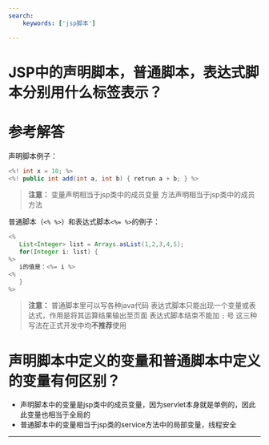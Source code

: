 ```yaml
---
search:
    keywords: ['jsp脚本']

---
```



# JSP中的声明脚本，普通脚本，表达式脚本分别用什么标签表示？

# 参考解答

声明脚本例子：

```java
<%! int x = 10; %>
<%! public int add(int a, int b) { retrun a + b; } %>
```
> **注意：**
变量声明相当于jsp类中的成员变量
方法声明相当于jsp类中的成员方法

普通脚本（`<% %>`）和表达式脚本`<%= %>`的例子：

```java
<%
   List<Integer> list = Arrays.asList(1,2,3,4,5);
   for(Integer i: list) {
%>
   i的值是：<%= i %>
<%   
   }
%>
```
> **注意：**
普通脚本里可以写各种java代码
表达式脚本只能出现一个变量或表达式，作用是将其运算结果输出至页面
表达式脚本结束不能加 `;` 号
这三种写法在正式开发中均**不推荐**使用



# 声明脚本中定义的变量和普通脚本中定义的变量有何区别？

* 声明脚本中的变量是jsp类中的成员变量，因为servlet本身就是单例的，因此此变量也相当于全局的
* 普通脚本中的变量相当于jsp类的service方法中的局部变量，线程安全

---
